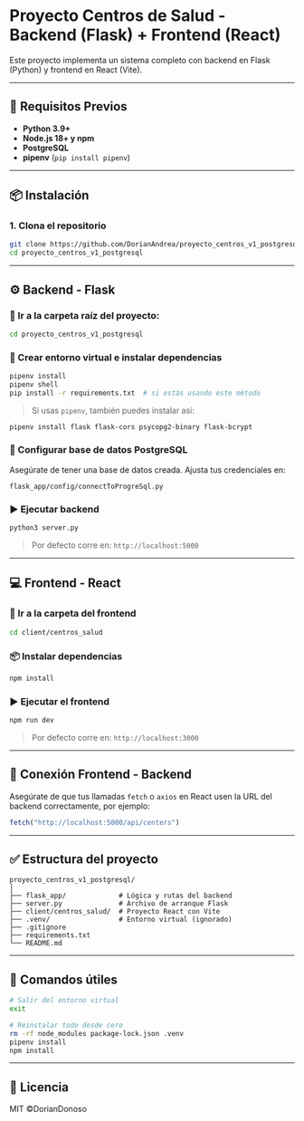 # Proyecto Centros de Salud - Backend (Flask) + Frontend (React)

Este proyecto implementa un sistema completo con backend en Flask (Python) y frontend en React (Vite).

---

## 🚀 Requisitos Previos

- **Python 3.9+**
- **Node.js 18+ y npm**
- **PostgreSQL**
- **pipenv** (`pip install pipenv`)

---

## 📦 Instalación

### 1. Clona el repositorio

```bash
git clone https://github.com/DorianAndrea/proyecto_centros_v1_postgresql.git
cd proyecto_centros_v1_postgresql
```

---

## ⚙️ Backend - Flask

### 📁 Ir a la carpeta raíz del proyecto:

```bash
cd proyecto_centros_v1_postgresql
```

### 🐍 Crear entorno virtual e instalar dependencias

```bash
pipenv install
pipenv shell
pip install -r requirements.txt  # si estás usando este método
```

> Si usas `pipenv`, también puedes instalar así:
```bash
pipenv install flask flask-cors psycopg2-binary flask-bcrypt
```

### 🔌 Configurar base de datos PostgreSQL

Asegúrate de tener una base de datos creada. Ajusta tus credenciales en:

```
flask_app/config/connectToProgreSql.py
```

### ▶️ Ejecutar backend

```bash
python3 server.py
```

> Por defecto corre en: `http://localhost:5000`

---

## 💻 Frontend - React

### 📁 Ir a la carpeta del frontend

```bash
cd client/centros_salud
```

### 📦 Instalar dependencias

```bash
npm install
```

### ▶️ Ejecutar el frontend

```bash
npm run dev
```

> Por defecto corre en: `http://localhost:3000`

---

## 🔗 Conexión Frontend - Backend

Asegúrate de que tus llamadas `fetch` o `axios` en React usen la URL del backend correctamente, por ejemplo:

```js
fetch("http://localhost:5000/api/centers")
```

---

## ✅ Estructura del proyecto

```
proyecto_centros_v1_postgresql/
│
├── flask_app/             # Lógica y rutas del backend
├── server.py              # Archivo de arranque Flask
├── client/centros_salud/  # Proyecto React con Vite
├── .venv/                 # Entorno virtual (ignorado)
├── .gitignore
├── requirements.txt
└── README.md
```

---

## 🧪 Comandos útiles

```bash
# Salir del entorno virtual
exit

# Reinstalar todo desde cero
rm -rf node_modules package-lock.json .venv
pipenv install
npm install
```

---

## 📄 Licencia

MIT ©DorianDonoso

